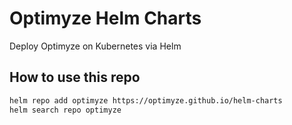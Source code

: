 # Optimyze Helm Charts
Deploy Optimyze on Kubernetes via Helm

## How to use this repo

```bash
helm repo add optimyze https://optimyze.github.io/helm-charts
helm search repo optimyze
```
